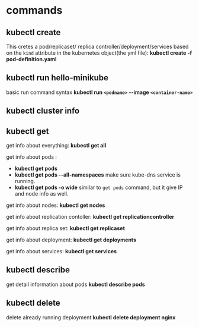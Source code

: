 # commands

## kubectl create

This cretes a pod/replicaset/ replica controller/deployment/services based on the `kind` attribute in the kubernetes object(the yml file): **kubectl create -f pod-definition.yaml**

## kubectl run hello-minikube

basic run command syntax **kubectl run `<podname>` --image `<container-name>`**

## kubectl cluster info

## kubectl get

get info about everything: **kubectl get all**

get info about pods :

- **kubectl get pods**
- **kubectl get pods --all-namespaces** make sure kube-dns service is running.
- **kubectl get pods -o wide** similar to `get pods` command, but it give IP and node info as well.

get info about nodes: **kubectl get nodes**

get info about replication contoller: **kubectl get replicationcontroller**

get info about replica set: **kubectl get replicaset**

get info about deployment: **kubectl get deployments**

get info about services: **kubectl get services**

## kubectl describe

get detail information about pods **kubectl describe pods**

## kubectl delete

delete already running deployment **kubectl delete deployment nginx**
